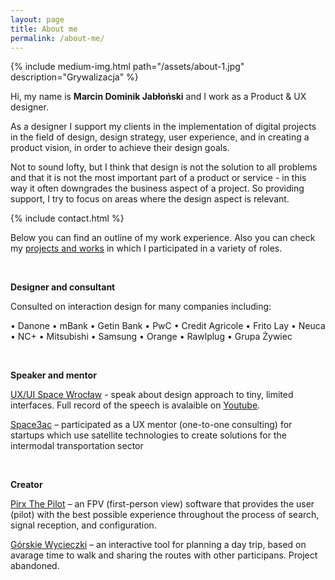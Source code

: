 ```yaml
---
layout: page
title: About me
permalink: /about-me/
---
```


{% include medium-img.html path="/assets/about-1.jpg" description="Grywalizacja" %}

Hi, my name is **Marcin Dominik Jabłoński** and I work as a Product & UX designer.

As a designer I support my clients in the implementation of digital projects in the field of design, design strategy, user experience, and in creating a product vision, in order to achieve their design goals.

Not to sound lofty, but I think that design is not the solution to all problems and that it is not the most important part of a product or service - in this way it often downgrades the business aspect of a project. So providing support, I try to focus on areas where the design aspect is relevant.

{% include contact.html %}

Below you can find an outline of my work experience. Also you can check my [projects and works](/projects-and-works/) in which I participated in a variety of roles.

<br />

**Designer and consultant**

Consulted on interaction design for many companies including:

•&nbsp;Danone •&nbsp;mBank •&nbsp;Getin&nbsp;Bank •&nbsp;PwC •&nbsp;Credit&nbsp;Agricole •&nbsp;Frito&nbsp;Lay •&nbsp;Neuca •&nbsp;NC+ •&nbsp;Mitsubishi •&nbsp;Samsung •&nbsp;Orange •&nbsp;Rawlplug •&nbsp;Grupa&nbsp;Żywiec

<br />

**Speaker and mentor**

[UX/UI Space Wrocław](https://www.facebook.com/uxuispacewroclaw/) - speak about design approach to tiny, limited interfaces. Full record of the speech is avalaible on [Youtube](https://www.youtube.com/watch?v=QcMmxhGIh8k).

[Space3ac](https://www.space3.ac) – participated as a UX mentor (one-to-one consulting) for startups which use satellite technologies to create solutions for the intermodal transportation sector

<br />

**Creator**

[Pirx The Pilot](https://pirxfpv.com) – an FPV (first-person view) software that provides the user (pilot) with the best possible experience throughout the process of search, signal reception, and configuration.

[Górskie Wycieczki](https://www.facebook.com/GorskieWycieczki/) – an interactive tool for planning a day trip, based on avarage time to walk and sharing the routes with other participans. Project abandoned.